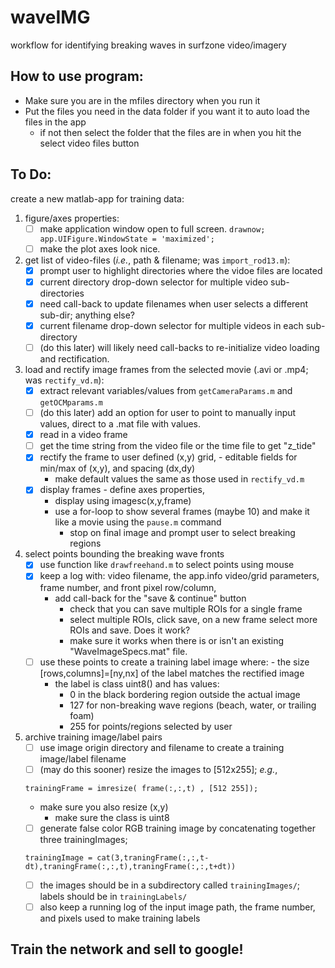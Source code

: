 # waveIMG
workflow for identifying breaking waves in surfzone video/imagery

## How to use program:
- Make sure you are in the mfiles directory when you run it
- Put the files you need in the data folder if you want it to auto load the files in the app
   - if not then select the folder that the files are in when you hit the select video files button




## To Do:
create a new matlab-app for training data:
   1) figure/axes properties:
      - [ ] make application window open to full screen. 
    ```drawnow; app.UIFigure.WindowState = 'maximized';```
      - [ ] make the plot axes look nice.
   3) get list of video-files (*i.e.*, path & filename; was `import_rod13.m`):
      - [x] prompt user to highlight directories where the vidoe files are located
      - [x] current directory drop-down selector for multiple video sub-directories
      - [x] need call-back to update filenames when user selects a different sub-dir; anything else? 
      - [x] current filename drop-down selector for multiple videos in each sub-directory
      - [ ] \(do this later) will likely need call-backs to re-initialize video loading and rectification.
   4) load and rectify image frames from the selected movie (.avi or .mp4; was `rectify_vd.m`):
      - [x] extract relevant variables/values from `getCameraParams.m` and `getOCMparams.m`
      - [ ] \(do this later) add an option for user to point to manually input values, direct to a .mat file with values.
      - [x] read in a video frame
      - [ ] get the time string from the video file or the time file to get "z_tide"
      - [x] rectify the frame to user defined (x,y) grid,
            - editable fields for min/max of (x,y), and spacing (dx,dy)
	    - make default values the same as those used in `rectify_vd.m`
      - [x] display frames
            - define axes properties,
	    - display using imagesc(x,y,frame)
	    - use a for-loop to show several frames (maybe 10) and make it like a movie using the `pause.m` command
            - stop on final image and prompt user to select breaking regions
   5) select points bounding the breaking wave fronts
      - [x] use function like `drawfreehand.m` to select points using mouse
      - [x] keep a log with: video filename, the app.info video/grid parameters, frame number, and front pixel row/column,
	    - add call-back for the "save & continue" button
            - check that you can save multiple ROIs for a single frame
            - select multiple ROIs, click save, on a new frame select more ROIs and save. Does it work?
            - make sure it works when there is or isn't an existing "WaveImageSpecs.mat" file.
      - [ ] use these points to create a training label image where:
            - the size [rows,columns]=[ny,nx] of the label matches the rectified image
	    - the label is class uint8() and has values:
	      - 0 in the black bordering region outside the actual image
	      - 127 for non-breaking wave regions (beach, water, or trailing foam)
	      - 255 for points/regions selected by user
   6) archive training image/label pairs
      - [ ] use image origin directory and filename to create a training image/label filename
      - [ ] \(may do this sooner) resize the images to [512x255]; *e.g.*,
      ```
      trainingFrame = imresize( frame(:,:,t) , [512 255]);
      ```
		- make sure you also resize (x,y)
	    	- make sure the class is uint8
      - [ ] generate false color RGB training image by concatenating together three trainingImages;
      ```
      trainingImage = cat(3,traningFrame(:,:,t-dt),traningFrame(:,:,t),traningFrame(:,:,t+dt))
      ```
      - [ ] the images should be in a subdirectory called `trainingImages/`; labels should be in `trainingLabels/`
      - [ ] also keep a running log of the input image path, the frame number, and pixels used to make training labels

## Train the network and sell to google!


